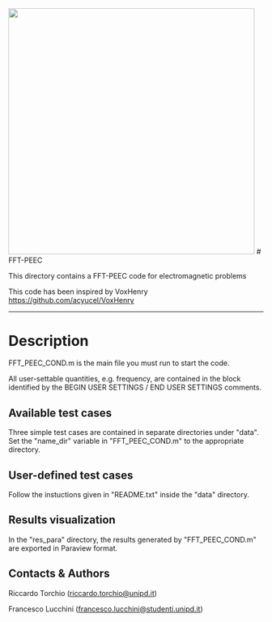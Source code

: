 <img src="image.png" width="486.4">
# FFT-PEEC 

This directory contains a FFT-PEEC code for electromagnetic problems

This code has been inspired by VoxHenry https://github.com/acyucel/VoxHenry

-------------------------------------------------------------------

# Description
 
FFT_PEEC_COND.m is the main file you must run to start the code. 

All user-settable quantities, e.g. frequency, are contained in the block identified by the 
BEGIN USER SETTINGS / END USER SETTINGS comments.

Available test cases
--------------------
Three simple test cases are contained in separate directories under "data". 
Set the "name_dir" variable in "FFT_PEEC_COND.m"  to the appropriate directory.

User-defined test cases
-----------------------
Follow the instuctions given in "README.txt" inside the "data" directory.

Results visualization
--------------------
In the "res_para" directory, the results generated by "FFT_PEEC_COND.m" are exported in 
Paraview format. 

Contacts & Authors
-----------------------
Riccardo Torchio (riccardo.torchio@unipd.it)

Francesco Lucchini (francesco.lucchini@studenti.unipd.it)
